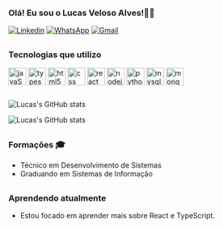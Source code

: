 
### Olá! Eu sou o Lucas Veloso Alves!👋🏽

[![Linkedin](https://img.shields.io/badge/LinkedIn-0077B5?style=for-the-badge&logo=linkedin&logoColor=white)](https://www.linkedin.com/in/lucas-veloso-alves-70a2a3219/)
[![WhatsApp](https://img.shields.io/badge/WhatsApp-25D366?style=for-the-badge&logo=whatsapp&logoColor=white)](https://api.whatsapp.com/send?phone=5571996579989)
[![Gmail](https://img.shields.io/badge/Gmail-D14836?style=for-the-badge&logo=gmail&logoColor=white)](mailto:lucasvalves98@gmail.com)

##
### Tecnologias que utilizo 
<div style="display:inline_block">
  <img align="center" alt="javaScript5" heigth="30" width="35"
    src="https://cdn.jsdelivr.net/gh/devicons/devicon/icons/javascript/javascript-plain.svg" >

  <img align="center" alt="typescript" heigth="30" width="35" src="https://cdn.jsdelivr.net/gh/devicons/devicon/icons/typescript/typescript-original.svg" >
  
  <img align="center" alt="html5" heigth="25" width="35" src="https://cdn.jsdelivr.net/gh/devicons/devicon/icons/html5/html5-original.svg" >
  
  
  <img align="center" alt="css" heigth="30" width="35" src="https://cdn.jsdelivr.net/gh/devicons/devicon/icons/css3/css3-original.svg" >

  
  <img align="center" alt="react" heigth="30" width="35" src="https://cdn.jsdelivr.net/gh/devicons/devicon/icons/react/react-original.svg" />
  
  <img align="center"  alt="nodejs" heigth="30" width="35" src="https://cdn.jsdelivr.net/gh/devicons/devicon/icons/nodejs/nodejs-original.svg" >
  
  
  <img align="center" alt="python" heigth="30" width="35" src="https://cdn.jsdelivr.net/gh/devicons/devicon/icons/python/python-original.svg" >

  
  <img align="center" alt="mysql" heigth="30" width="35" src="https://cdn.jsdelivr.net/gh/devicons/devicon/icons/mysql/mysql-original.svg" >
  
  
  <img align="center" alt="mongodb" heigth="30" width="35" src="https://cdn.jsdelivr.net/gh/devicons/devicon/icons/mongodb/mongodb-original.svg" >
  
</div>


##
![Lucas's GitHub stats](https://github-readme-stats.vercel.app/api?username=lucasvalves&show_icons=true&theme=transparent)

![Lucas's GitHub stats](https://github-readme-stats.vercel.app/api?username=lucasvalves&show_icons=true&theme=transparent)
##
### Formações 🎓

- Técnico em Desenvolvimento de Sistemas
- Graduando em Sistemas de Informação


##
### Aprendendo atualmente

- Estou focado em aprender mais sobre React e TypeScript.





